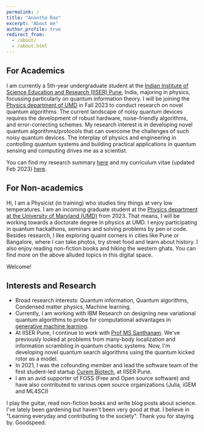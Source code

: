 ```yaml
---
permalink: /
title: "Anantha Rao"
excerpt: "About me"
author_profile: true
redirect_from: 
  - /about/
  - /about.html
---
```



## For Academics
  I am currently a 5th-year undergraduate student at the [Indian Institute of Science Education and Research (IISER) Pune](https://www.iiserpune.ac.in/), India, majoring in physics, focussing particularly on quantum information theory. I will be joining the <a href="https://umdphysics.umd.edu" target="_blank">Physics department of UMD</a> in Fall 2023 to conduct research on novel quantum algorithms. The current landscape of noisy quantum devices requires the development of robust hardware, noise-friendly algorithms, and error-correcting schemes. My research interest is in developing novel quantum algorithms/protocols that can overcome the challenges of such noisy quantum devices. The interplay of physics and engineering in controlling quantum systems and building practical applications in quantum sensing and computing drives me as a scientist.
  
You can find my research summary <a href="https://raw.githubusercontent.com/Anantha-Rao12/Anantha-Rao12.github.io/master/files/AnanthaRao-WorkSummary.pdf" target="_blank">here</a> and my curriculum vitae (updated Feb 2023) <a href="https://raw.githubusercontent.com/Anantha-Rao12/Anantha-Rao12.github.io/master/files/AnanthaRao_CV.pdf" target="_blank">here</a>.

## For Non-academics
  Hi, I am a Physicist (in training) who studies tiny things at very low temperatures. I am an incoming graduate student at the <a href="https://umdphysics.umd.edu" target="_blank">Physics department at the University of Maryland (UMD)</a> from 2023. That means, I will be working towards a doctorate degree in physics at UMD. I enjoy participating in quantum hackathons, seminars and solving problems by pen or code. Besides research, I like exploring quaint corners in cities like Pune or Bangalore, where I can take photos, try street food and learn about history. I also enjoy reading non-fiction books and hiking the western ghats. You can find more on the above alluded topics in this digital space.

Welcome!

## Interests and Research 
- Broad research interests: Quantum information, Quantum algorithms, Condensed matter physics, Machine learning.
- Currently, I am working with IBM Research on designing new variational quantum algorithms to probe for computational advantages in [generative machine learning](https://en.wikipedia.org/wiki/Generative_model). 
- At IISER Pune, I continue to work with <a href="http://www.iiserpune.ac.in/~santh/" target="_blank">Prof MS Santhanam</a>. We've previously looked at problems from many-body localization and information scrambling in quantum chaotic systems. Now, I'm developing novel quantum search algorithms using the quantum kicked rotor as a model. 
- In 2021, I was the cofounding member and lead the software team of the first student-led startup <a href="https://curembiotech.com/" target="_blank">Curem Biotech</a>, at IISER Pune.
- I am an avid supporter of FOSS (Free and Open source software) and have also contributed to various open source organizations (Julia, iGEM and ML4SCI) 
 

I play the guitar, read non-fiction books and write blog posts about science. I've lately been gardening but haven't been very good at that. I believe in "Learning everyday and contributing to the society". Thank you for staying by. Goodspeed. 

